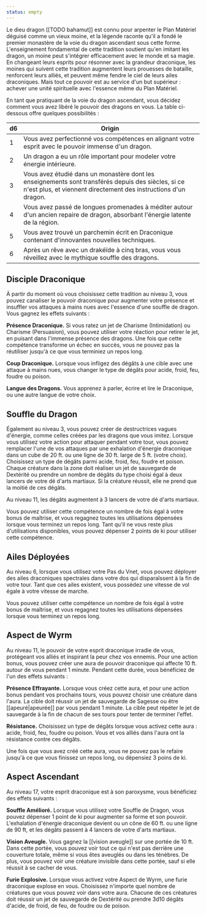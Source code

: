 ```yaml
---
status: empty
---
```

Le dieu dragon [[TODO bahamut]] est connu pour arpenter le Plan Matériel déguisé comme un vieux moine, et la légende raconte qu'il a fondé le premier monastère de la voie du dragon ascendant sous cette forme. L'enseignement fondamental de cette tradition soutient qu'en imitant les dragon, un moine peut s'intégrer efficacement avec le monde et sa magie. En changeant leurs esprits pour résonner avec la grandeur draconique, les moines qui suivent cette tradition augmentent leurs prouesses de bataille, renforcent leurs alliés, et peuvent même fendre le ciel de leurs ailes draconiques. Mais tout ce pouvoir est au service d'un but supérieur : achever une unité spirituelle avec l'essence même du Plan Matériel.

En tant que pratiquant de la voie du dragon ascendant, vous décidez comment vous avez libéré le pouvoir des dragons en vous. La table ci-dessous offre quelques possibilités :

| d6  | Origin                                                                                                                                                                |
| --- | --------------------------------------------------------------------------------------------------------------------------------------------------------------------- |
| 1   | Vous avez perfectionné vos compétences en alignant votre esprit avec le pouvoir immense d'un dragon.                                                                  |
| 2   | Un dragon a eu un rôle important pour modeler votre énergie intérieure.                                                                                               |
| 3   | Vous avez étudié dans un monastère dont les enseignements sont transférés depuis des siècles, si ce n'est plus, et viennent directement des instructions d'un dragon. |
| 4   | Vous avez passé de longues promenades à méditer autour d'un ancien repaire de dragon, absorbant l'énergie latente de la région.                                       |
| 5   | Vous avez trouvé un parchemin écrit en Draconique contenant d'innovantes nouvelles techniques.                                                                        |
| 6   | Après un rêve avec un drakéïde à cinq bras, vous vous réveillez avec le mythique souffle des dragons.                                                                 |

## Disciple Draconique

À partir du moment où vous choisissez cette tradition au niveau 3, vous pouvez canaliser le pouvoir draconique pour augmenter votre présence et insuffler vos attaques à mains nues avec l'essence d'une souffle de dragon. Vous gagnez les effets suivants : 

**Présence Draconique.** Si vous ratez un jet de Charisme (Intimidation) ou Charisme (Persuasion), vous pouvez utiliser votre réaction pour retirer le jet, en puisant dans l'immense présence des dragons. Une fois que cette compétence transforme un échec en succès, vous ne pouvez pas la réutiliser jusqu'à ce que vous terminiez un repos long.

**Coup Draconique.** Lorsque vous infligez des dégâts à une cible avec une attaque à mains nues, vous changer le type de dégâts pour acide, froid, feu, foudre ou poison.

**Langue des Dragons.** Vous apprenez à parler, écrire et lire le Draconique, ou une autre langue de votre choix.

## Souffle du Dragon

Également au niveau 3, vous pouvez créer de destructrices vagues d'énergie, comme celles créées par les dragons que vous imitez. Lorsque vous utilisez votre action pour attaquer pendant votre tour, vous pouvez remplacer l'une de vos attaques par une exhalation d'énergie draconique dans un cube de 20 ft. ou une ligne de 30 ft. large de 5 ft. (votre choix). Choisissez un type de dégâts parmi acide, froid, feu, foudre et poison. Chaque créature dans la zone doit réaliser un jet de sauvegarde de Dextérité ou prendre un nombre de dégâts du type choisi égal à deux lancers de votre dé d'arts martiaux. Si la créature réussit, elle ne prend que la moitié de ces dégâts.

Au niveau 11, les dégâts augmentent à 3 lancers de votre dé d'arts martiaux.

Vous pouvez utiliser cette compétence un nombre de fois égal à votre bonus de maîtrise, et vous regagnez toutes les utilisations dépensées lorsque vous terminez un repos long. Tant qu'il ne vous reste plus d'utilisations disponibles, vous pouvez dépenser 2 points de ki pour utiliser cette compétence.

## Ailes Déployées

Au niveau 6, lorsque vous utilisez votre Pas du Vnet, vous pouvez déployer des ailes draconiques spectrales dans votre dos qui disparaîssent à la fin de votre tour. Tant que ces ailes existent, vous possèdez une vitesse de vol égale à votre vitesse de marche.

Vous pouvez utiliser cette compétence un nombre de fois égal à votre bonus de maîtrise, et vous regagnez toutes les utilisations dépensées lorsque vous terminez un repos long.

## Aspect de Wyrm

Au niveau 11, le pouvoir de votre esprit draconique irradie de vous, protégeant vos alliés et inspirant la peur chez vos ennemis. Pour une action bonus, vous pouvez créer une aura de pouvoir draconique qui affecte 10 ft. autour de vous pendant 1 minute. Pendant cette durée, vous bénéficiez de l'un des effets suivants : 

**Présence Effrayante.** Lorsque vous créez cette aura, et pour une action bonus pendant vos prochains tours, vous pouvez choisir une créature dans l'aura. La cible doit réussir un jet de sauvegarde de Sagesse ou être [[apeuré|apeurée]] par vous pendant 1 minute. La cible peut répéter le jet de sauvegarde à la fin de chacun de ses tours pour tenter de terminer l'effet.

**Résistance.** Choisissez un type de dégâts lorsque vous activez cette aura : acide, froid, feu, foudre ou poison. Vous et vos alliés dans l'aura ont la résistance contre ces dégâts.

Une fois que vous avez créé cette aura, vous ne pouvez pas le refaire jusqu'à ce que vous finissez un repos long, ou dépensiez 3 poins de ki.

## Aspect Ascendant

Au niveau 17, votre esprit draconique est à son paroxysme, vous bénéficiez des effets suivants :

**Souffle Amélioré.** Lorsque vous utilisez votre Souffle de Dragon, vous pouvez dépenser 1 point de ki pour augmenter sa forme et son pouvoir. L'exhalation d'énergie draconique devient ou un cône de 60 ft. ou une ligne de 90 ft, et les dégâts passent à 4 lancers de votre d'arts martiaux.

**Vision Aveugle.** Vous gagnez la [[vision aveugle]] sur une portée de 10 ft. Dans cette portée, vous pouvez voir tout ce qui n'est pas derrière une couverture totale, même si vous êtes aveuglés ou dans les ténèbres. De plus, vous pouvez voir une créature invisible dans cette portée, sauf si elle réussit à se cacher de vous.

**Furie Explosive.** Lorsque vous activez votre Aspect de Wyrm, une furie draconique explose en vous. Choisissez n'importe quel nombre de créatures que vous pouvez voir dans votre aura. Chacune de ces créatures doit réussir un jet de sauvegarde de Dextérité ou prendre 3d10 dégâts d'acide, de froid, de feu, de foudre ou de poison.
